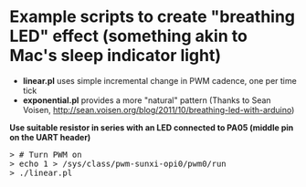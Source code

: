 # Example scripts to create "breathing LED" effect (something akin to Mac's sleep indicator light)

  * **linear.pl** uses simple incremental change in PWM cadence, one per time tick
  * **exponential.pl** provides a more "natural" pattern (Thanks to Sean Voisen, http://sean.voisen.org/blog/2011/10/breathing-led-with-arduino)

  **Use suitable resistor in series with an LED connected to PA05 (middle pin on the UART header)**

<pre>
> # Turn PWM on
> echo 1 > /sys/class/pwm-sunxi-opi0/pwm0/run
> ./linear.pl
</pre>
